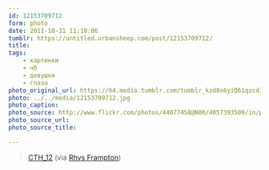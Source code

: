 ```yaml
---
id: 12153709712
form: photo
date: 2011-10-31 11:10:06
tumblr: https://untitled.urbansheep.com/post/12153709712/
title:
tags:
    - картинки
    - чб
    - девушки
    - глаза
photo_original_url: https://64.media.tumblr.com/tumblr_kzd8o6yiQ61qzcd3bo1_1280.jpg
photo: ../../media/12153709712.jpg
photo_caption:
photo_source: http://www.flickr.com/photos/44077458@N00/4057393509/in/photostream
photo_source_url:
photo_source_title:

---
```


<p><blockquote>
<p><a href="http://www.flickr.com/photos/44077458@N00/4057393509/">CTH_12</a> (via <a href="http://www.flickr.com/photos/44077458@N00/">Rhys Frampton</a>)</p>
</blockquote></p>
